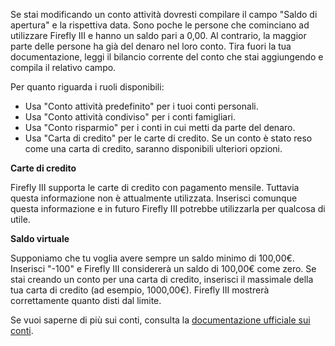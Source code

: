 Se stai modificando un conto attività dovresti compilare il campo "Saldo di apertura" e la rispettiva data. Sono poche le persone che cominciano ad utilizzare Firefly III e hanno un saldo pari a 0,00. Al contrario, la maggior parte delle persone ha già del denaro nel loro conto. Tira fuori la tua documentazione, leggi il bilancio corrente del conto che stai aggiungendo e compila il relativo campo.

Per quanto riguarda i ruoli disponibili:

- Usa "Conto attività predefinito" per i tuoi conti personali.
- Usa "Conto attività condiviso" per i conti famigliari.
- Usa "Conto risparmio" per i conti in cui metti da parte del denaro.
- Usa "Carta di credito" per le carte di credito. Se un conto è stato reso come una carta di credito, saranno disponibili ulteriori opzioni.

**Carte di credito**

Firefly III supporta le carte di credito con pagamento mensile. Tuttavia questa informazione non è attualmente utilizzata. Inserisci comunque questa informazione e in futuro Firefly III potrebbe utilizzarla per qualcosa di utile.

**Saldo virtuale**

Supponiamo che tu voglia avere sempre un saldo minimo di 100,00€. Inserisci "-100" e Firefly III considererà un saldo di 100,00€ come zero. Se stai creando un conto per una carta di credito, inserisci il massimale della tua carta di credito (ad esempio, 1000,00€). Firefly III mostrerà correttamente quanto disti dal limite.

Se vuoi saperne di più sui conti, consulta la [documentazione ufficiale sui conti](https://firefly-iii.readthedocs.io/en/latest/concepts/accounts.html).